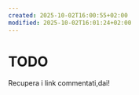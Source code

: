 ```yaml
---
created: 2025-10-02T16:00:55+02:00
modified: 2025-10-02T16:01:24+02:00
---
```


# TODO

Recupera i link commentati,dai!
